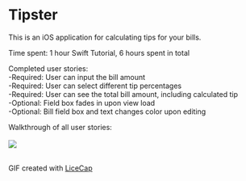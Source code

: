 # Tipster

This is an iOS application for calculating tips for your bills.

Time spent: 1 hour Swift Tutorial, 6 hours spent in total

Completed user stories:<br>
-Required: User can input the bill amount<br>
-Required: User can select different tip percentages<br>
-Required: User can see the total bill amount, including calculated tip<br>
-Optional: Field box fades in upon view load<br>
-Optional: Bill field box and text changes color upon editing<br>

Walkthrough of all user stories:<br><br>
![](http://i.imgur.com/c2G0LTp.gif)<br><br>

GIF created with [LiceCap](http://www.cockos.com/licecap/)
